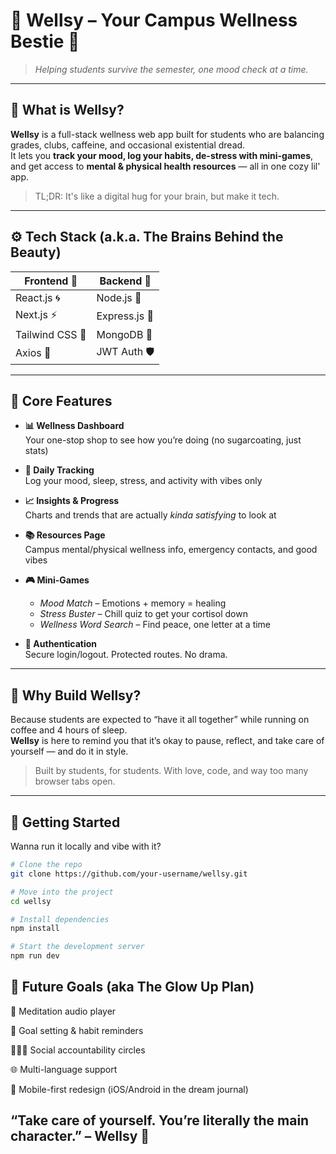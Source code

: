 # 💚 Wellsy – Your Campus Wellness Bestie 🧠

> *Helping students survive the semester, one mood check at a time.*

---

## 👀 What is Wellsy?

**Wellsy** is a full-stack wellness web app built for students who are balancing grades, clubs, caffeine, and occasional existential dread.  
It lets you **track your mood, log your habits, de-stress with mini-games**, and get access to **mental & physical health resources** — all in one cozy lil' app.

> TL;DR: It's like a digital hug for your brain, but make it tech.

---

## ⚙️ Tech Stack (a.k.a. The Brains Behind the Beauty)

| Frontend 🔮 | Backend 🔧 |
|------------|------------|
| React.js 🌀 | Node.js 🧠 |
| Next.js ⚡ | Express.js 🚀 |
| Tailwind CSS 🎨 | MongoDB 🍃 |
| Axios 📡 | JWT Auth 🛡️ |

---

## 🌟 Core Features

- **📊 Wellness Dashboard**  
  Your one-stop shop to see how you’re doing (no sugarcoating, just stats)

- **📝 Daily Tracking**  
  Log your mood, sleep, stress, and activity with vibes only

- **📈 Insights & Progress**  
  Charts and trends that are actually *kinda satisfying* to look at

- **📚 Resources Page**  
  Campus mental/physical wellness info, emergency contacts, and good vibes

- **🎮 Mini-Games**  
  - *Mood Match* – Emotions + memory = healing  
  - *Stress Buster* – Chill quiz to get your cortisol down  
  - *Wellness Word Search* – Find peace, one letter at a time

- **🔐 Authentication**  
  Secure login/logout. Protected routes. No drama.

---

## 🧠 Why Build Wellsy?

Because students are expected to “have it all together” while running on coffee and 4 hours of sleep.  
**Wellsy** is here to remind you that it’s okay to pause, reflect, and take care of yourself — and do it in style.

> Built by students, for students. With love, code, and way too many browser tabs open.

---

## 🚀 Getting Started

Wanna run it locally and vibe with it?

```bash
# Clone the repo
git clone https://github.com/your-username/wellsy.git

# Move into the project
cd wellsy

# Install dependencies
npm install

# Start the development server
npm run dev
```
 ## 🧩 Future Goals (aka The Glow Up Plan)

🧘 Meditation audio player

🎯 Goal setting & habit reminders

🧑‍🤝‍🧑 Social accountability circles

🌐 Multi-language support

📱 Mobile-first redesign (iOS/Android in the dream journal)


## “Take care of yourself. You’re literally the main character.” – Wellsy 💚
